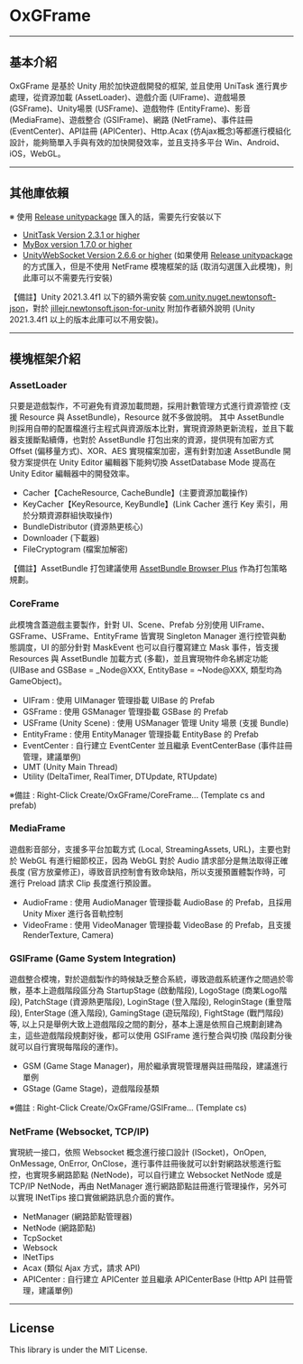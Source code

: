 # OxGFrame

---

## 基本介紹

OxGFrame 是基於 Unity 用於加快遊戲開發的框架, 並且使用 UniTask 進行異步處理，從資源加載 (AssetLoader)、遊戲介面 (UIFrame)、遊戲場景 (GSFrame)、Unity場景 (USFrame)、遊戲物件 (EntityFrame)、影音 (MediaFrame)、遊戲整合 (GSIFrame)、網路 (NetFrame)、事件註冊 (EventCenter)、API註冊 (APICenter)、Http.Acax (仿Ajax概念)等都進行模組化設計，能夠簡單入手與有效的加快開發效率，並且支持多平台 Win、Android、iOS，WebGL。

---

## 其他庫依賴
※ 使用 [Release unitypackage](https://github.com/michael811125/OxGFrame/releases) 匯入的話，需要先行安裝以下

- [UnitTask Version 2.3.1 or higher](https://github.com/Cysharp/UniTask)
- [MyBox version 1.7.0 or higher](https://github.com/Deadcows/MyBox)
- [UnityWebSocket Version 2.6.6 or higher](https://github.com/psygames/UnityWebSocket) (如果使用 [Release unitypackage](https://github.com/michael811125/OxGFrame/releases) 的方式匯入，但是不使用 NetFrame 模塊框架的話 (取消勾選匯入此模塊)，則此庫可以不需要先行安裝)

【備註】Unity 2021.3.4f1 以下的額外需安裝 [com.unity.nuget.newtonsoft-json](https://github.com/jilleJr/Newtonsoft.Json-for-Unity/wiki/Install-official-via-UPM)，對於 [jillejr.newtonsoft.json-for-unity](https://github.com/jilleJr/Newtonsoft.Json-for-Unity/issues/145) 附加作者額外說明 (Unity 2021.3.4f1 以上的版本此庫可以不用安裝)。

---

## 模塊框架介紹

### AssetLoader

只要是遊戲製作，不可避免有資源加載問題，採用計數管理方式進行資源管控 (支援 Resource 與 AssetBundle)，Resource 就不多做說明。 其中 AssetBundle 則採用自帶的配置檔進行主程式與資源版本比對，實現資源熱更新流程，並且下載器支援斷點續傳，也對於 AssetBundle 打包出來的資源，提供現有加密方式 Offset (偏移量方式)、XOR、AES 實現檔案加密，還有針對加速 AssetBundle 開發方案提供在 Unity Editor 編輯器下能夠切換 AssetDatabase Mode 提高在 Unity Editor 編輯器中的開發效率。

- Cacher【CacheResource, CacheBundle】(主要資源加載操作)
- KeyCacher【KeyResource, KeyBundle】(Link Cacher 進行 Key 索引，用於分類資源群組快取操作)
- BundleDistributor (資源熱更核心)
- Downloader (下載器)
- FileCryptogram (檔案加解密)

【備註】AssetBundle 打包建議使用 [AssetBundle Browser Plus](https://github.com/michael811125/AssetBundles-Browser-Plus) 作為打包策略規劃。

### CoreFrame

此模塊含蓋遊戲主要製作，針對 UI、Scene、Prefab 分別使用 UIFrame、GSFrame、USFrame、EntityFrame 皆實現 Singleton Manager 進行控管與動態調度，UI 的部分針對 MaskEvent 也可以自行覆寫建立 Mask 事件，皆支援 Resources 與 AssetBundle 加載方式 (多載)，並且實現物件命名綁定功能 (UIBase and GSBase = _Node@XXX, EntityBase = ~Node@XXX, 類型均為 GameObject)。

- UIFram : 使用 UIManager 管理掛載 UIBase 的 Prefab 
- GSFrame : 使用 GSManager 管理掛載 GSBase 的 Prefab 
- USFrame (Unity Scene) : 使用 USManager 管理 Unity 場景 (支援 Bundle)
- EntityFrame : 使用 EntityManager 管理掛載 EntityBase 的 Prefab 
- EventCenter : 自行建立 EventCenter 並且繼承 EventCenterBase (事件註冊管理，建議單例)
- UMT (Unity Main Thread)
- Utility (DeltaTimer, RealTimer, DTUpdate, RTUpdate)

※備註 : Right-Click Create/OxGFrame/CoreFrame... (Template cs and prefab)

### MediaFrame

遊戲影音部分，支援多平台加載方式 (Local, StreamingAssets, URL)，主要也對於 WebGL 有進行細節校正，因為 WebGL 對於 Audio 請求部分是無法取得正確長度 (官方放棄修正)，導致音訊控制會有致命缺陷，所以支援預置體製作時，可進行 Preload 請求 Clip 長度進行預設置。

- AudioFrame : 使用 AudioManager 管理掛載 AudioBase 的 Prefab，且採用 Unity Mixer 進行各音軌控制
- VideoFrame : 使用 VideoManager 管理掛載 VideoBase 的 Prefab，且支援 RenderTexture, Camera)

### GSIFrame (Game System Integration)

遊戲整合模塊，對於遊戲製作的時候缺乏整合系統，導致遊戲系統運作之間過於零散，基本上遊戲階段區分為 StartupStage (啟動階段), LogoStage (商業Logo階段), PatchStage (資源熱更階段), LoginStage (登入階段), ReloginStage (重登階段), EnterStage (進入階段), GamingStage (遊玩階段), FightStage (戰鬥階段) 等, 以上只是舉例大致上遊戲階段之間的劃分，基本上還是依照自己規劃創建為主，這些遊戲階段規劃好後，都可以使用 GSIFrame 進行整合與切換 (階段劃分後就可以自行實現每階段的運作)。

- GSM (Game Stage Manager)，用於繼承實現管理層與註冊階段，建議進行單例
- GStage (Game Stage)，遊戲階段基類

※備註 : Right-Click Create/OxGFrame/GSIFrame... (Template cs)

### NetFrame (Websocket, TCP/IP)

實現統一接口，依照 Websocket 概念進行接口設計 (ISocket)，OnOpen, OnMessage, OnError, OnClose，進行事件註冊後就可以針對網路狀態進行監控，也實現多網路節點 (NetNode)，可以自行建立 Websocket NetNode 或是 TCP/IP NetNode，再由 NetManager 進行網路節點註冊進行管理操作，另外可以實現 INetTips 接口實做網路訊息介面的實作。

- NetManager (網路節點管理器)
- NetNode (網路節點)
- TcpSocket
- Websock
- INetTips
- Acax (類似 Ajax 方式，請求 API)
- APICenter : 自行建立 APICenter 並且繼承 APICenterBase (Http API 註冊管理，建議單例)

---

## License

This library is under the MIT License.